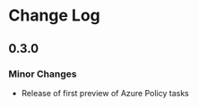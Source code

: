 # <a id="Change-Log"> </a> Change Log

## 0.3.0

### Minor Changes

- Release of first preview of Azure Policy tasks



